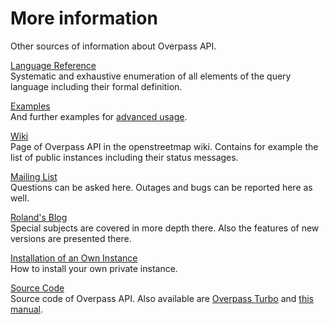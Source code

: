 More information
================

Other sources of information about Overpass API.

[Language Reference](https://wiki.openstreetmap.org/wiki/Overpass_API/Overpass_QL)  
Systematic and exhaustive enumeration of all elements of the query language
including their formal definition.

[Examples](https://wiki.openstreetmap.org/wiki/Overpass_API/Overpass_API_by_Example)  
And further examples for [advanced usage](https://wiki.openstreetmap.org/wiki/Overpass_API/Advanced_examples).

[Wiki](https://wiki.openstreetmap.org/wiki/Overpass_API)  
Page of Overpass API in the openstreetmap wiki.
Contains for example the list of public instances including their status messages.

[Mailing List](https://listes.openstreetmap.fr/wws/info/overpass)  
Questions can be asked here.
Outages and bugs can be reported here as well.

[Roland's Blog](https://dev.overpass-api.de/blog/)  
Special subjects are covered in more depth there.
Also the features of new versions are presented there.

[Installation of an Own Instance](https://dev.overpass-api.de/no_frills.html)  
How to install your own private instance.

[Source Code](https://github.com/drolbr/Overpass-API)  
Source code of Overpass API.
Also available are [Overpass Turbo](https://github.com/tyrasd/overpass-turbo) and [this manual](https://github.com/drolbr/overpass-doc).
